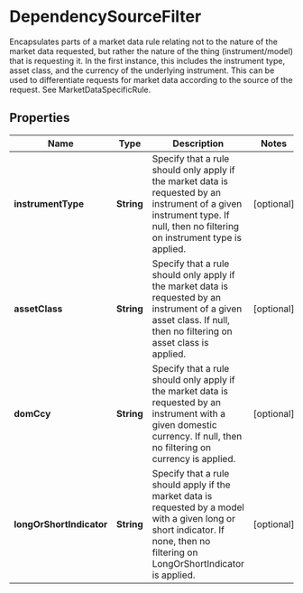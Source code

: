 

# DependencySourceFilter

Encapsulates parts of a market data rule relating not to the nature of the market data requested, but rather the nature of the thing (instrument/model) that is requesting it.  In the first instance, this includes the instrument type, asset class, and the currency of the underlying instrument.  This can be used to differentiate requests for market data according to the source of the request. See MarketDataSpecificRule.

## Properties

| Name | Type | Description | Notes |
|------------ | ------------- | ------------- | -------------|
|**instrumentType** | **String** | Specify that a rule should only apply if the market data is requested by an instrument of a given instrument type.  If null, then no filtering on instrument type is applied. |  [optional] |
|**assetClass** | **String** | Specify that a rule should only apply if the market data is requested by an instrument of a given asset class.  If null, then no filtering on asset class is applied. |  [optional] |
|**domCcy** | **String** | Specify that a rule should only apply if the market data is requested by an instrument with a given domestic currency.  If null, then no filtering on currency is applied. |  [optional] |
|**longOrShortIndicator** | **String** | Specify that a rule should apply if the market data is requested by a model with a given long or short indicator.  If none, then no filtering on LongOrShortIndicator is applied. |  [optional] |



